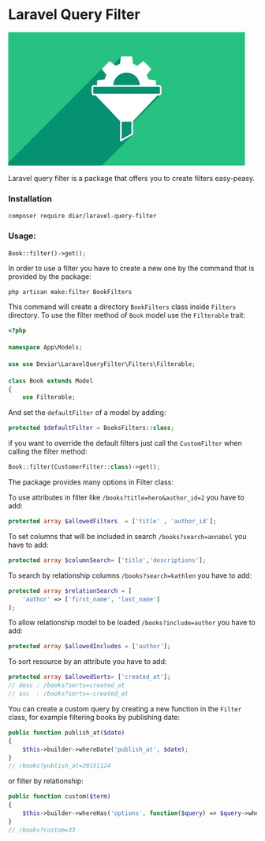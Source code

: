 # Laravel Query Filter

![](laravel_query_filter.jpg)

Laravel query filter is a package that offers you to create filters easy-peasy.

### Installation

```
composer require diar/laravel-query-filter
```

### Usage:

```php
Book::filter()->get();
```

In order to use a filter you have to create a new one by the command that is provided by the package:

```
php artisan make:filter BookFilters
```
This command will create a directory ```BookFilters``` class inside ```Filters``` directory. To use the filter method of ```Book``` model use the `Filterable` trait:

```php 
<?php

namespace App\Models;

use use Deviar\LaravelQueryFilter\Filters\Filterable;

class Book extends Model
{
    use Filterable;

```
And set the `defaultFilter` of a model by adding:

```php
protected $defaultFilter = BooksFilters::class;
```
if you want to override the default filters just call the `CustomFilter` when calling the filter method:

```php
Book::filter(CustomerFilter::class)->get();
```
The package provides many options in Filter class:

To use attributes in filter like `/books?title=hero&author_id=2` you have to add: 
```php
protected array $allowedFilters  = ['title' , 'author_id']; 
```
To set columns that will be included in search `/books?search=annabel` you have to add:
```php
protected array $columnSearch= ['title','descriptions']; 
```
To search by relationship columns `/books?search=kathlen` you have to add:
```php
protected array $relationSearch = [
    'author' => ['first_name', 'last_name']
]; 
```
To allow relationship model to be loaded `/books?include=author` you have to add:
```php
protected array $allowedIncludes = ['author'];
```
To sort resource by an attribute you have to add:
```php
protected array $allowedSorts= ['created_at'];
// desc : /books?sorts=created_at
// asc  : /books?sorts=-created_at
```
You can create a custom query by creating a new function in the `Filter` class, for example filtering books by publishing date:
```php
public function publish_at($date)
{
    $this->builder->whereDate('publish_at', $date);
}
// /books?publish_at=20151124
```
or filter by relationship:
```php
public function custom($term)
{
    $this->builder->whereHas('options', function($query) => $query->where('custom_id', $term));
}
// /books?custom=33

